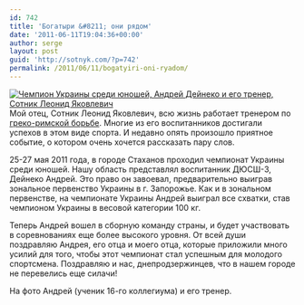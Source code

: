 ```yaml
---
id: 742
title: 'Богатыри &#8211; они рядом'
date: '2011-06-11T19:04:36+00:00'
author: serge
layout: post
guid: 'http://sotnyk.com/?p=742'
permalink: /2011/06/11/bogatyiri-oni-ryadom/
---
```


[![](https://sotnyk.github.io/wp-content/uploads/2011/06/Dejneko-189x300.jpg "Чемпион Украины среди юношей, Андрей Дейнеко и его тренер, Сотник Леонид Яковлевич")](https://sotnyk.github.io/wp-content/uploads/2011/06/Dejneko.jpg)Мой отец, Сотник Леонид Яковлевич, всю жизнь работает тренером по [греко-римской борьбе](http://ru.wikipedia.org/wiki/Греко-римская_борьба). Многие из его воспитанников достигали успехов в этом виде спорта. И недавно опять произошло приятное событие, о котором очень хочется рассказать пару слов.

25-27 мая 2011 года, в городе Стаханов проходил чемпионат Украины среди юношей. Нашу область представлял воспитанник ДЮСШ-3, Дейнеко Андрей. Это право он завоевал, предварительно выиграв зональное первенство Украины в г. Запорожье. Как и в зональном первенстве, на чемпионате Украины Андрей выиграл все схватки, став чемпионом Украины в весовой категории 100 кг.

Теперь Андрей вошел в сборную команду страны, и будет участвовать в соревнованиях еще более высокого уровня. От всей души поздравляю Андрея, его отца и моего отца, которые приложили много усилий для того, чтобы этот чемпионат стал успешным для молодого спортсмена. Поздравляю и нас, днепродзержинцев, что в нашем городе не перевелись еще силачи!

На фото Андрей (ученик 16-го коллегиума) и его тренер.